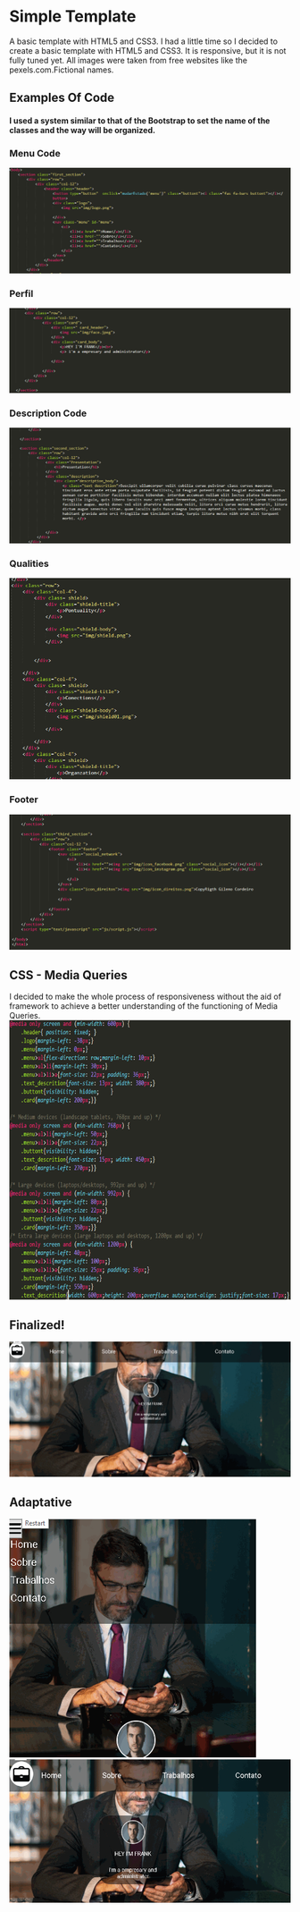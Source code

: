 # Simple Template
A basic template with HTML5 and CSS3.
I had a little time so I decided to create a basic template with HTML5 and CSS3. 
It is responsive, but it is not fully tuned yet. All images were taken from free websites like the pexels.com.Fictional names.
## Examples Of Code

#### I used a system similar to that of the Bootstrap to set the name of the classes and the way will be organized.

### Menu Code
![MENU](https://github.com/Gileno29/Template/blob/master/TemplateSimples/img/read.me/menu.PNG)



### Perfil
![PRESENTATION](https://github.com/Gileno29/Template/blob/master/TemplateSimples/img/read.me/identification.PNG)

### Description Code
![DESCRIPTION](https://github.com/Gileno29/Template/blob/master/TemplateSimples/img/read.me/description.PNG)

### Qualities
![QUALITIES](https://github.com/Gileno29/Template/blob/master/TemplateSimples/img/read.me/quality.PNG)

### Footer
![FOOTER](https://github.com/Gileno29/Template/blob/master/TemplateSimples/img/read.me/footer.PNG)

## CSS - Media Queries
I decided to make the whole process of responsiveness without the aid of framework to achieve a better understanding of the functioning of Media Queries.
<img src="https://github.com/Gileno29/Template/blob/master/TemplateSimples/img/read.me/midiaqueries.PNG" width="800" height="500">

## Finalized!

![FOOTER](https://github.com/Gileno29/Template/blob/master/TemplateSimples/img/read.me/Giftemplate.gif)

## Adaptative

![FOOTER](https://github.com/Gileno29/Template/blob/master/TemplateSimples/img/read.me/adaptative.gif) ![FOOTER](https://github.com/Gileno29/Template/blob/master/TemplateSimples/img/read.me/adaptative2.gif)
